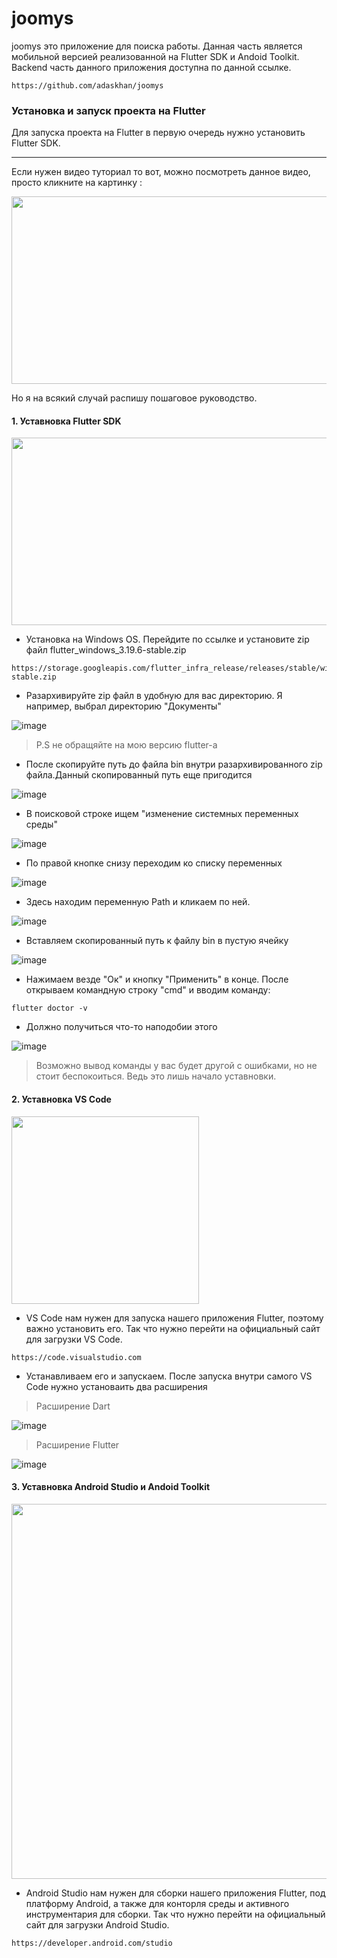 # joomys

joomys это приложение для поиска работы. Данная часть является мобильной версией реализованной на Flutter SDK и Andoid Toolkit. Backend часть данного приложения доступна по данной ссылке.

```
https://github.com/adaskhan/joomys
```

### Установка и запуск проекта на Flutter

Для запуска проекта на Flutter в первую очередь нужно установить Flutter SDK.

---
Если нужен видео туториал то вот, можно посмотреть данное видео, просто кликните на картинку :

[<img src="https://owenhalliday.co.uk/static/ee54ba1ab58fec57cf4784cc67336993/f3b7d/intro-flutter-thumb.png" width="600" height="300"
/>](https://youtu.be/k7vCccuDlzc?si=aLqeqd0C2L6qQELj)

Но я на всякий случай распишу пошаговое руководство.

#### 1. Уставновка Flutter SDK

<img src="https://meterpreter.org/wp-content/uploads/2018/09/flutter.png" width="600" height="300"
/>

- Установка на Windows OS. Перейдите по ссылке и установите zip файл flutter_windows_3.19.6-stable.zip

```
https://storage.googleapis.com/flutter_infra_release/releases/stable/windows/flutter_windows_3.19.6-stable.zip 
```
- Разархивируйте zip файл в удобную для вас директорию. Я например, выбрал директорию "Документы"

![image](https://github.com/Just-Adikus/joomys/assets/74231081/be6a4120-7f3a-41b9-b661-be8c811ca5fb)
> P.S не обращяйте на мою версию flutter-а

- После скопируйте путь до файла bin внутри разархивированного zip файла.Данный скопированный путь еще пригодится

![image](https://github.com/Just-Adikus/joomys/assets/74231081/d7bc21ce-0471-40fc-bf05-c8bdd2d667b3)

- В поисковой строке ищем "изменение системных переменных среды"

![image](https://github.com/Just-Adikus/joomys/assets/74231081/4a3f3d5d-0067-4037-a6dd-449d77a5a794)

- По правой кнопке снизу переходим ко списку переменных

![image](https://github.com/Just-Adikus/joomys/assets/74231081/3f8d004d-187e-4b11-b846-195f29b567da)

- Здесь находим переменную Path и кликаем по ней.

![image](https://github.com/Just-Adikus/joomys/assets/74231081/d5470362-de47-4d49-9417-0ae28fec4afe)

- Вставляем скопированный путь к файлу bin в пустую ячейку

![image](https://github.com/Just-Adikus/joomys/assets/74231081/63aa4458-b461-43d8-8b90-2256f2680fc3)

- Нажимаем везде "Ок" и кнопку "Применить" в конце. После открываем командную строку "cmd"  и вводим команду:

```
flutter doctor -v
```

- Должно получиться что-то наподобии этого

![image](https://github.com/Just-Adikus/joomys/assets/74231081/9958255a-b0f1-4387-aaf6-be15b5f249a0)

> Возможно вывод команды у вас будет другой с ошибками, но не стоит беспокоиться. Ведь это лишь начало уставновки.

#### 2. Уставновка VS Code

<img src="https://code.visualstudio.com/assets/images/code-stable.png" width="300" height="300"
/>

- VS Code нам нужен для запуска нашего приложения Flutter, поэтому важно установить его. Так что нужно перейти на официальный сайт для загрузки VS Code.

```
https://code.visualstudio.com
```

- Устанавливаем его и запускаем. После запуска внутри самого VS Code нужно установаить два расширения
> Расширение Dart  

![image](https://github.com/Just-Adikus/joomys/assets/74231081/82996c01-b19c-4b8a-a6ff-01295b9b3fcf)

> Расширение Flutter

![image](https://github.com/Just-Adikus/joomys/assets/74231081/ea70889c-f2b4-407b-b33a-6a28c80ef2e7)


#### 3. Уставновка Android Studio и Andoid Toolkit


<img src="https://www.androidpolice.com/wp-content/uploads/2020/10/10/android-studio-logo-hero_ITvLb9SXwyXu.png" width="900" height="600"
/>

- Android Studio нам нужен для сборки нашего приложения Flutter, под платформу Android, а также для конторля среды и активного инструментария для сборки. Так что нужно перейти на официальный сайт для загрузки Android Studio.
```
https://developer.android.com/studio
```













